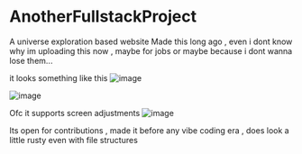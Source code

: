 # AnotherFullstackProject
A universe exploration based website
Made this long ago , even i dont know why im uploading this now , maybe for jobs or maybe because i dont wanna lose them...

it looks something like this
![image](https://github.com/user-attachments/assets/1b1c3315-7a86-4425-a792-f631009a191e)

![image](https://github.com/user-attachments/assets/38d1ca4e-cd4a-4e24-bcf1-bbabb7c48fb3)

Ofc it supports screen adjustments
![image](https://github.com/user-attachments/assets/fc1d203e-fbf1-43cb-b490-fd1ac00d1ac1)

Its open for contributions , made it before any vibe coding era , does look a little rusty even with file structures 


